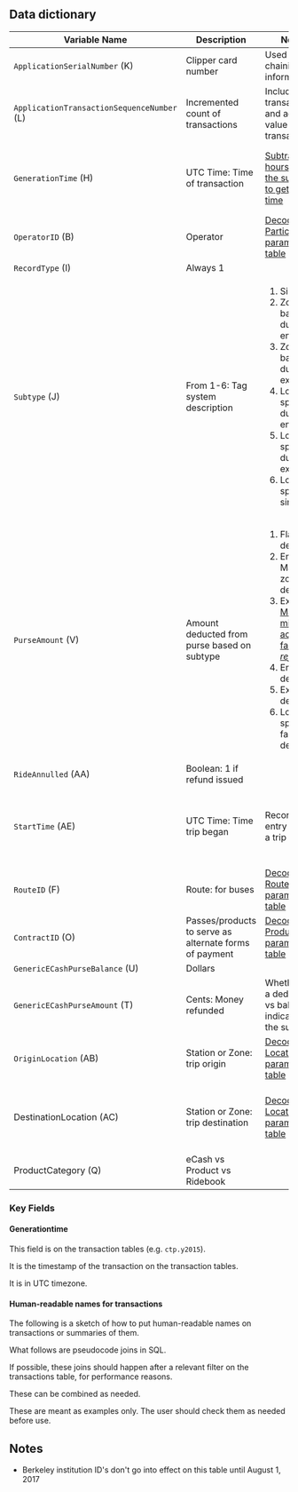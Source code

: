 
## Data dictionary

| Variable Name                                                                                                                                                                                          | Description                                                                                                       | Notes                                                                                                                                                                |                                                                                                                                                                                                                                       |                                                                                                                             |
|---|---|---|---|---|
| `ApplicationSerialNumber` (K)                                                                                                                                                                        | Clipper card number                                                                                          | Used for chaining information                                                                                                                                         |                                                                                                                                                                                                                                             |                                                                                                                                   |
| `ApplicationTransactionSequenceNumber` (L)                                                                                                                                                           | Incremented count of transactions                                                     | Includes fare transactions and add value transactions                                        | Initialized at 1                                                                                                                                                                                                                         |                                                                                                                                   |
| `GenerationTime` (H)                                                                                                                                                                                 | UTC Time: Time of transaction                                                                                                                                                                                                                     | [Subtract 8 hours (or 7 in the summer) to get local time](https://github.com/BayAreaMetro/clpr/blob/master/inst/sql/day_fares.sql#L4)                                                                                                                                                                                     | [Subtract 11 hours (or 10 in the summer) to get the date of service](https://github.com/BayAreaMetro/clpr/blob/master/R/extract.R#L67-L70)    | [Subtract generation times to get trip time for dual tag transactions](https://github.com/BayAreaMetro/clpr/blob/master/R/complete_trip.R#L10)
| `OperatorID` (B)                                                                                                                                                                                     | Operator                                                   | [Decoded in Participant parameter table](https://github.com/BayAreaMetro/clpr/blob/master/R/extract.R#L53-L54)                                                                                                                                                                      |                                                                                                                                                                                                                                             |                                                                                                                                   |
| `RecordType` (I)                                                                                                                                                                                     | Always 1                                                      |                                                                                                                                                                       |                                                                                                                                                                                                                                             |                                                                                                                                   |
| `Subtype` (J)                                                                                                                                                                                        | From 1-6: Tag system description | <ol><li>Single tag</li><li>Zone-based dual tag entry</li><li>Zone-based dual tag exit</li><li>Location-specific dual tag entry</li><li>Location-specific dual tag exit</li><li>Location-specific single tag</li></ol>                                                                                                                                                       |                                                                                                                                                                                                                                             |                                                                                                                                   |
| `PurseAmount` (V)                                                                                                                                                                                    | Amount deducted from purse based on subtype                                                    | <ol><li>Flat fare deducted</li><li>Entry: Maximum zone fare deducted</li><li>Exit: [Maximum minus actual fare *refunded*](https://github.com/BayAreaMetro/clpr/blob/master/R/complete_trip.R#L22)</li><li>Entry: No deduction</li><li>Exit: Fare deducted</li><li>Location-specific fare deducted</li></ol> |  |                                                                                                                                   |
| `RideAnnulled` (AA)                                                                                                                                                                                  | Boolean: 1 if refund issued                                                                                      |                                                                                                                                       |                                                                                                                                                                                                                                             |                                                                                                                                   |                                                                                                                                                                                                                                             |                                                                                                                                   |
| `StartTime` (AE)                                                                                                                                                                                     | UTC Time: Time trip began                                                                                              | Records entry time for a trip | Same as `GenerationTime` except for transactions with exit subtypes (3 and 5) to                                                                                                                                                          |                                                                                                                                   |
| `RouteID` (F)	| Route: for buses                                                                                                             |  [Decoded in Route parameter table](https://github.com/BayAreaMetro/clpr/blob/master/R/extract.R#L55-L56)			                                                                                                                                                                        |                                                                                                                                                                                                                                             |                                                                                                                                   |
| `ContractID` (O)	| Passes/products to serve as alternate forms of payment| [Decoded in Product map parameter table](https://github.com/BayAreaMetro/clpr/blob/master/R/products.R#L13-L25)                                                                                                                                          |                                                                                                                                                                       |                                                                                                                                                                                                                                             |                                                                                                                                   |
| `GenericECashPurseBalance` (U)                                                                                                                                                                       | Dollars                                                                                                   |                                                                                                                                                                       |                                                                                                                                                                                                                                             |                                                                                                                                   |
| `GenericECashPurseAmount` (T)                                                                                                                                                                        | Cents: Money refunded                                                                                                     | Whether it is a deduction vs balance is indicated by the subtype                                                                                                                                              |                                                                                                                                                                              |                                                                                                                                   |
| `OriginLocation` (AB)                                                                                                                                                                                | Station or Zone: trip origin                                                                                                                                                     | [Decoded in Location parameter table](https://github.com/BayAreaMetro/clpr/blob/master/R/extract.R#L57-L58)                                                                                                                                                                                                                                            |                                                                                                                                   |
| DestinationLocation (AC)                                                                                                                                                                           | Station or Zone: trip destination                                   | [Decoded in Location parameter table](https://github.com/BayAreaMetro/clpr/blob/master/R/extract.R#L57-L58)                                                                            | defaults to 65535 for transactions with entry subtypes (2 & 4)                                                                                                                                                                                                                                             |                                                                                                                                   |
| ProductCategory (Q)                                                                                                                                                                                | eCash vs Product vs Ridebook                                                                                 |                                                                                                                                                                       |                                                                                                                                                                                                                                             |                                                                                                                                   |

### Key Fields

#### Generationtime

This field is on the transaction tables (e.g. `ctp.y2015`).

It is the timestamp of the transaction on the transaction tables.

It is in UTC timezone.

#### Human-readable names for transactions

The following is a sketch of how to put human-readable names on transactions or summaries of them.

What follows are pseudocode joins in SQL.

If possible, these joins should happen after a relevant filter on the transactions table, for performance reasons.

These can be combined as needed.

These are meant as examples only. The user should check them as needed before use.


## Notes



* Berkeley institution ID's don't go into effect on this table until August 1, 2017
